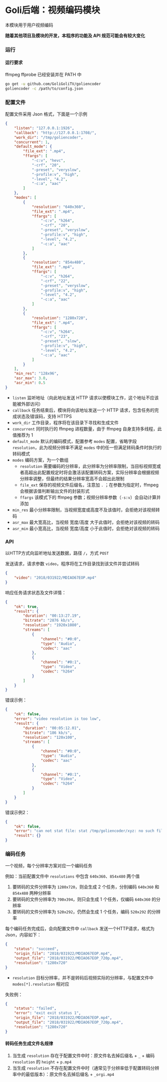 # Goli后端：视频编码模块

本模块用于用户视频编码

**随着其他项目及模块的开发，本程序的功能及 API 规范可能会有较大变化**

### 运行

#### 运行要求

ffmpeg ffprobe 已经安装并在 PATH 中

```bash
go get -u github.com/GoliGoliTV/goliencoder
goliencoder -c /path/to/config.json
```

### 配置文件

配置文件采用 Json 格式，下面是一个示例
```json
{
	"listen": "127.0.0.1:1926",
	"callback": "http://127.0.0.1:1708/",
	"work_dir": "/tmp/goliencoder",
	"concurrent": 1,
	"default_mode": {
		"file_ext": ".mp4",
		"ffargs": [
			"-c:v", "hevc",
			"-crf", "20",
			"-preset", "veryslow",
			"-profile:v", "high",
			"-level", "4.2",
			"-c:a", "aac"
		]
	},
	"modes": [
		{
			"resolution": "640x360",
			"file_ext": ".mp4",
			"ffargs": [
				"-c:v", "h264",
				"-crf", "20",
				"-preset", "veryslow",
				"-profile:v", "high",
				"-level", "4.2",
				"-c:a", "aac"
			]
		},
		{
			"resolution": "854x480",
			"file_ext": ".mp4",
			"ffargs": [
				"-c:v", "h264",
				"-crf", "22",
				"-preset", "veryslow",
				"-profile:v", "high",
				"-level", "4.2",
				"-c:a", "aac"
			]
		},
		{
			"resolution": "1280x720",
			"file_ext": ".mp4",
			"ffargs": [
				"-c:v", "h264",
				"-crf", "23",
				"-preset", "slow",
				"-profile:v", "high",
				"-level", "4.2",
				"-c:a", "aac"
			]
		}
	],
	"min_res": "128x96",
	"asr_max": 3.0,
	"asr_min": 0.5
}
```

* `listen` 监听地址（向此地址发送 HTTP 请求以使模块工作，这个地址不应该能被外部访问）
* `callback` 任务结束后，模块将向该地址发送一个 HTTP 请求，包含任务的完成状态及错误码，支持 HTTPS
* `work_dir` 工作目录，程序将在该目录下寻找和生成文件
* `concurrent` 同时执行的 ffmpeg 进程数量，由于 ffmpeg 自身支持多线程，此值推荐为 1
* `default_mode` 默认的编码模式，配置参考 `modes` 配置，省略字段 `resolution`，此为视频分辨率不满足 `modes` 中的任一但满足转码条件时执行的转码模式
* `modes` 编码方案，为一个数组
	* `resolution` 需要编码的分辨率，此分辨率为分辨率限制，当目标视频宽或者高超出此配置规定时将会激活该配置转码方案，实际分辨率会根据视频分辨率调整，但最终的结果分辨率宽高不会超出此限制
	* `file_ext` 保存的视频文件后缀名，注意加 `.` ；在参数为指定时，ffmpeg 会根据该值判断输出文件的封装形式
	* `ffargs` 该模式下的 ffmpeg 参数；视频分辨率参数（`-s:v`）会自动计算并添加
* `min_res` 最小分辨率限制，当视频宽度或高度不及该值时，会拒绝对该视频转码
* `asr_max` 最大宽高比，当视频 宽度/高度 大于此值时，会拒绝对该视频的转码
* `asr_min` 最小宽高比，当视频 宽度/高度 小于此值时，会拒绝对该视频的转码

### API

以HTTP方式向监听地址发送数据，路径 `/`，方式 `POST`

发送请求，请求参数 `video`，程序将在工作目录找到该文件并尝试转码
```json
{
	"video": "2018/031922/MDIAO67EOP.mp4"
}
```

响应任务请求状态及文件详情：
```json
{
	"ok": true,
	"result": {
		"duration": "00:13:27.19",
		"bitrate": "2876 kb/s",
		"resolution": "1920x1080",
		"streams": [
			{
				"channel": "#0:0",
				"type": "Audio",
				"codec": "aac"
			},
			{
				"channel": "#0:1",
				"type": "Video",
				"codec": "h264"
			}
		]
	}
}
```
错误示例：
```json
{
	"ok": false,
	"error": "video resolution is too low",
	"result": {
		"duration": "00:05:12.01",
		"bitrate": "186 kb/s",
		"resolution": "120x100",
		"streams": [
			{
				"channel": "#0:0",
				"type": "Audio",
				"codec": "aac"
			},
			{
				"channel": "#0:1",
				"type": "Video",
				"codec": "h264"
			}
		]
	}
}
```

错误示例2：
```json
{
	"ok": false,
	"error": "can not stat file: stat /tmp/goliencoder/xyz: no such file or directory",
	"result": {}
}
```

### 编码任务

一个视频，每个分辨率方案对应一个编码任务

例如：当前配置文件中 `resolutions` 中包含 `640x360`、`854x480` 两个值

1. 要转码的文件分辨率为 `1280x720`，则会生成 2 个任务，分别编码 `640x360` 和 `854x480` 两种分辨率
1. 要转码的文件分辨率为 `700x394`，则只会生成 1 个任务，仅编码 `640x360` 的分辨率
1. 要转码的文件分辨率为 `520x292`，仍然会生成 1 个任务，编码 `520x292` 的分辨率

每个编码任务完成后，会向配置文件中 `callback` 发送一个HTTP请求，格式为 Json，内容如下：
```json
{
	"status": "succeed",
	"origin_file": "2018/031922/MDIAO67EOP.mp4",
	"output_file": "2018/031922/MDIAO67EOP_720p.mp4",
	"resolution": "1280x720"
}
```

* `resolution` 目标分辨率，并不是转码后视频实际的分辨率，与配置文件中 `modes[*].resolution` 相对应

失败例：
```json
{
	"status": "failed",
	"error": "exit exit status 1",
	"origin_file": "2018/031922/MDIAO67EOP.mp4",
	"output_file": "2018/031922/MDIAO67EOP_720p.mp4",
	"resolution": "1280x720"
}
```

#### 转码任务生成文件名规律

1. 当生成 `resolution` 存在于配置文件中时：原文件名去掉后缀名 + `_` + 编码 `resolution` 的 `height` + `p.mp4`
1. 当生成 `resolution` 不存在配置文件中时（通常见于分辨率低于配置转码分辨率中的最低版本）：原文件名去掉后缀名 + `_orgi.mp4`
